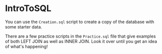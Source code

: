 # IntroToSQL

You can use the `Creation.sql` script to create a copy of the database with some starter data.

There are a few practice scripts in the `Practice.sql` file that give examples of both LEFT JOIN as well as INNER JOIN.
Look it over until you get an idea of what's happening!
